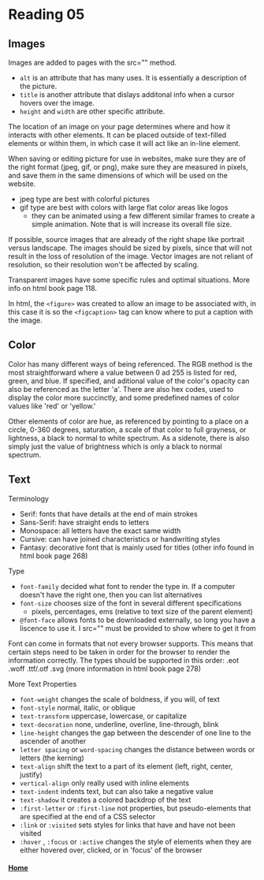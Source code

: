 # Reading 05

## Images

Images are added to pages with the src="" method.
- `alt` is an attribute that has many uses. It is essentially a description of the picture.
- `title` is another attribute that dislays additonal info when a cursor hovers over the image.
- `height` and `width` are other specific attribute.

The location of an image on your page determines where and how it interacts with other elements. It can be placed outside of text-filled elements or within them, in which case it will act like an in-line element.

When saving or editing picture for use in websites, make sure they are of the right format (jpeg, gif, or png), make sure they are measured in pixels, and save them in the same dimensions of which will be used on the website.
- jpeg type are best with colorful pictures
- gif type are best with colors with large flat color areas like logos
    - they can be animated using a few different similar frames to create a simple animation. Note that is will increase its overall file size.

If possible, source images that are already of the right shape like portrait versus landscape. The images should be sized by pixels, since that will not result in the loss of resolution of the image. Vector images are not reliant of resolution, so their resolution won't be affected by scaling.

Transparent images have some specific rules and optimal situations. More info on html book page 118.

In html, the `<figure>` was created to allow an image to be associated with, in this case it is so the `<figcaption>` tag can know where to put a caption with the image.

## Color

Color has many different ways of being referenced. The RGB method is the most straightforward where a value between 0 ad 255 is listed for red, green, and blue. If specified, and aditional value of the color's opacity can also be referenced as the letter 'a'. There are also hex codes, used to display the color more succinctly, and some predefined names of color values like 'red' or 'yellow.'

Other elements of color are hue, as referenced by pointing to a place on a circle, 0-360 degrees, saturation, a scale of that color to full grayness, or lightness, a black to normal to white spectrum. As a sidenote, there is also simply just the value of brightness which is only a black to normal spectrum.

## Text

Terminology
- Serif: fonts that have details at the end of main strokes
- Sans-Serif: have straight ends to letters
- Monospace: all letters have the exact same width
- Cursive: can have joined characteristics or handwriting styles
- Fantasy: decorative font that is mainly used for titles
    (other info found in html book page 268)

Type
- `font-family` decided what font to render the type in. If a computer doesn't have the right one, then you can list alternatives
- `font-size` chooses size of the font in several different specifications
    - pixels, percentages, ems (relative to text size of the parent element)
- `@font-face` allows fonts to be downloaded externally, so long you have a liscence to use it. I src="" must be provided to show where to get it from

Font can come in formats that not every browser supports. This means that certain steps need to be taken in order for the browser to render the information correctly. The types should be supported in this order: .eot .woff .ttf/.otf .svg
    (more information in html book page 278)

More Text Properties
- `font-weight` changes the scale of boldness, if you will, of text
- `font-style` normal, italic, or oblique
- `text-transform` uppercase, lowercase, or capitalize
- `text-decoration` none, underline, overline, line-through, blink
- `line-height` changes the gap between the descender of one line to the ascender of another
- `letter spacing` or `word-spacing` changes the distance between words or letters (the kerning)
- `text-align` shift the text to a part of its element (left, right, center, justify)
- `vertical-align` only really used with inline elements
- `text-indent` indents text, but can also take a negative value
- `text-shadow` it creates a colored backdrop of the text
- `:first-letter` or `:first-line` not properties, but pseudo-elements that are specified at the end of a CSS selector
- `:link` or `:visited` sets styles for links that have and have not been visited
- `:hover` , `:focus` or `:active` changes the style of elements when they are either hovered over, clicked, or in 'focus' of the browser




#### [Home](README.md)